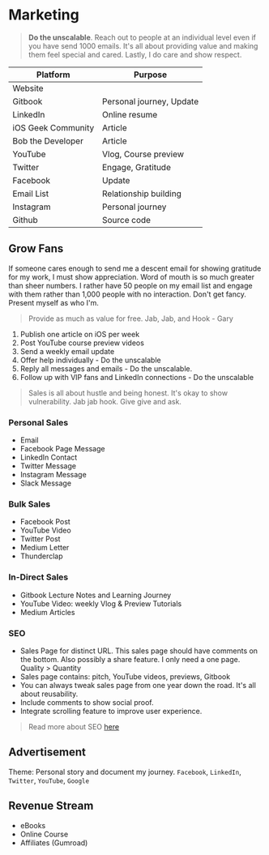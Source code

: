 # Marketing

> **Do the unscalable**. Reach out to people at an individual level even if you have send 1000 emails. It's all about providing value and making them feel special and cared. Lastly, I do care and show respect.

 | Platform   | Purpose   |
 |------------|------------|
 |  Website  |  |
 |  Gitbook  | Personal journey, Update  |   
 |  LinkedIn | Online resume  |  
 |  iOS Geek Community |   Article  |  
 |  Bob the Developer |  Article  |  
 |  YouTube | Vlog, Course preview |   
 |  Twitter |  Engage, Gratitude |
 |  Facebook |  Update |  
 |  Email List  | Relationship building |   
 |  Instagram  | Personal journey  |  
 |  Github | Source code  |  


## Grow Fans
If someone cares enough to send me a descent email for showing gratitude for my work, I must show appreciation. Word of mouth is so much greater than sheer numbers. I rather have 50 people on my email list and engage with them rather than 1,000 people with no interaction. Don't get fancy. Present myself as who I'm.
> Provide as much as value for free. Jab, Jab, and Hook - Gary

 1.  Publish one article on iOS per week
 2.  Post YouTube course preview videos
 3.  Send a weekly email update
 4.  Offer help individually - Do the unscalable
 5.  Reply all messages and emails - Do the unscalable.
 6.  Follow up with VIP fans and LinkedIn connections - Do the unscalable

> Sales is all about hustle and being honest. It's okay to show vulnerability. Jab jab hook. Give give and ask.

### Personal Sales
 - Email
 - Facebook Page Message
 - LinkedIn Contact
 - Twitter Message
 - Instagram Message
 - Slack Message   

### Bulk Sales
 - Facebook Post
 - YouTube Video
 - Twitter Post
 - Medium Letter
 - Thunderclap

### In-Direct Sales
 - Gitbook Lecture Notes and Learning Journey
 - YouTube Video: weekly Vlog & Preview Tutorials
 - Medium Articles

### SEO
 - Sales Page for distinct URL. This sales page should have comments on the bottom. Also possibly a share feature. I only need a one page. Quality > Quantity
 - Sales page contains: pitch, YouTube videos, previews, Gitbook
 - You can always tweak sales page from one year down the road. It's all about reusability.
 - Include comments to show social proof.
 - Integrate scrolling feature to improve user experience.

 > Read more about SEO [here](/Content/05_Sales/SEO.md)

## Advertisement
Theme: Personal story and document my journey.  `Facebook`, `LinkedIn`, `Twitter`, `YouTube`, `Google`

## Revenue Stream
 - eBooks
 - Online Course
 - Affiliates (Gumroad)
